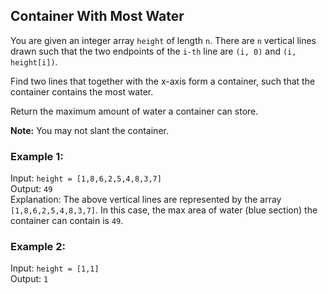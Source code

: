 ## Container With Most Water

You are given an integer array `height` of length `n`. There are `n` vertical lines drawn such that the two endpoints of the `i-th` line are `(i, 0)` and `(i, height[i])`.

Find two lines that together with the x-axis form a container, such that the container contains the most water.

Return the maximum amount of water a container can store.

**Note:** You may not slant the container.

### Example 1:

Input: `height = [1,8,6,2,5,4,8,3,7]`  
Output: `49`  
Explanation: The above vertical lines are represented by the array `[1,8,6,2,5,4,8,3,7]`. In this case, the max area of water (blue section) the container can contain is `49`.

### Example 2:

Input: `height = [1,1]`  
Output: `1`
